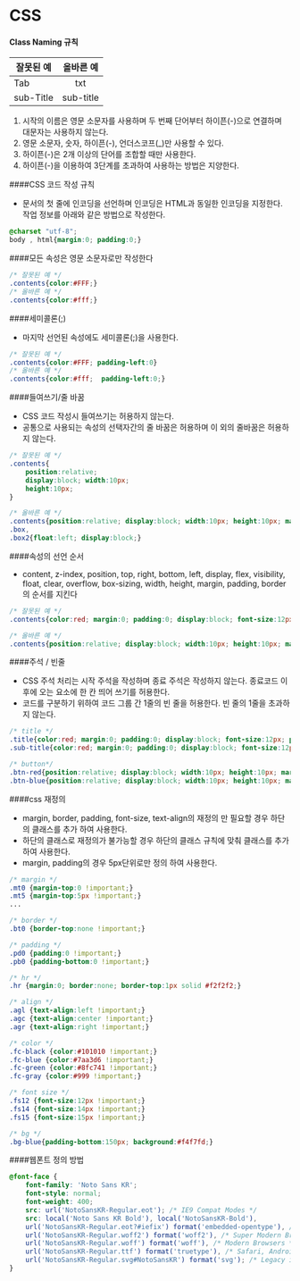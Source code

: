 
# CSS

#### Class Naming 규칙
| 잘못된 예| 올바른 예 |
|---|:---:|
| Tab | txt |
| sub-Title | sub-title | 

1. 시작의 이름은 영문 소문자를 사용하며 두 번째 단어부터 하이픈(-)으로 연결하며 대문자는 사용하지 않는다.
1. 영문 소문자, 숫자, 하이픈(-), 언더스코프(_)만 사용할 수 있다.
1. 하이픈(-)은 2개 이상의 단어를 조합할 때만 사용한다.
1. 하이픈(-)을 이용하여 3단계를 초과하여 사용하는 방법은 지양한다.

####CSS 코드 작성 규칙
- 문서의 첫 줄에 인코딩을 선언하며 인코딩은 HTML과 동일한 인코딩을 지정한다. 작업 정보를 아래와 같은 방법으로 작성한다.
````css
@charset "utf-8";
body , html{margin:0; padding:0;}
````

####모든 속성은 영문 소문자로만 작성한다
````css
/* 잘못된 예 */
.contents{color:#FFF;}
/* 올바른 예 */
.contents{color:#fff;}
````

####세미콜론(;)
- 마지막 선언된 속성에도 세미콜론(;)을 사용한다.
````css
/* 잘못된 예 */
.contents{color:#FFF; padding-left:0}
/* 올바른 예 */
.contents{color:#fff;  padding-left:0;}
````

####들여쓰기/줄 바꿈
- CSS 코드 작성시 들여쓰기는 허용하지 않는다.
- 공통으로 사용되는 속성의 선택자간의 줄 바꿈은 허용하며 이 외의 줄바꿈은 허용하지 않는다.
````css
/* 잘못된 예 */
.contents{
    position:relative;
    display:block; width:10px;
    height:10px;
}

/* 올바른 예 */
.contents{position:relative; display:block; width:10px; height:10px; margin:0; padding:0; font-size:12px; color:red;}
.box,
.box2{float:left; display:block;}
````

####속성의 선언 순서
- content, z-index, position, top, right, bottom, left, display, flex, visibility, float, clear, overflow, box-sizing, width, height, margin, padding, border 의 순서를 지킨다
````css
/* 잘못된 예 */
.contents{color:red; margin:0; padding:0; display:block; font-size:12px; position:relative; width:10px; height:10px;}

/* 올바른 예 */
.contents{position:relative; display:block; width:10px; height:10px; margin:0; padding:0; font-size:12px; color:red;}
````

####주석 / 빈줄
- CSS 주석 처리는 시작 주석을 작성하며 종료 주석은 작성하지 않는다. 종료코드 이후에 오는 요소에 한 칸 띄어 쓰기를 허용한다.
- 코드를 구분하기 위하여 코드 그룹 간 1줄의 빈 줄을 허용한다. 빈 줄의 1줄을 초과하지 않는다.
````css
/* title */
.title{color:red; margin:0; padding:0; display:block; font-size:12px; position:relative; width:10px; height:10px;}
.sub-title{color:red; margin:0; padding:0; display:block; font-size:12px; position:relative; width:10px; height:10px;}

/* button*/
.btn-red{position:relative; display:block; width:10px; height:10px; margin:0; padding:0; font-size:12px; color:red;}
.btn-blue{position:relative; display:block; width:10px; height:10px; margin:0; padding:0; font-size:12px; color:blue;}
````

####css 재정의
- margin, border, padding, font-size, text-align의 재정의 만 필요할 경우 하단의 클래스를 추가 하여 사용한다.
- 하단의 클래스로 재정의가 불가능할 경우 하단의 클래스 규칙에 맞춰 클래스를 추가 하여 사용한다.
- margin, padding의 경우 5px단위로만 정의 하여 사용한다.
````css
/* margin */
.mt0 {margin-top:0 !important;}
.mt5 {margin-top:5px !important;}
...

/* border */
.bt0 {border-top:none !important;}

/* padding */
.pd0 {padding:0 !important;}
.pb0 {padding-bottom:0 !important;}

/* hr */
.hr {margin:0; border:none; border-top:1px solid #f2f2f2;}

/* align */
.agl {text-align:left !important;}
.agc {text-align:center !important;}
.agr {text-align:right !important;}

/* color */
.fc-black {color:#101010 !important;}
.fc-blue {color:#7aa3d6 !important;}
.fc-green {color:#8fc741 !important;}
.fc-gray {color:#999 !important;}

/* font size */
.fs12 {font-size:12px !important;}
.fs14 {font-size:14px !important;}
.fs15 {font-size:15px !important;}

/* bg */
.bg-blue{padding-bottom:150px; background:#f4f7fd;}
````

####웹폰트 정의 방법
````css
@font-face {
	font-family: 'Noto Sans KR';
	font-style: normal;
	font-weight: 400;
	src: url('NotoSansKR-Regular.eot'); /* IE9 Compat Modes */
	src: local('Noto Sans KR Bold'), local('NotoSansKR-Bold'),
	url('NotoSansKR-Regular.eot?#iefix') format('embedded-opentype'), /* IE6-IE8 */
	url('NotoSansKR-Regular.woff2') format('woff2'), /* Super Modern Browsers */
	url('NotoSansKR-Regular.woff') format('woff'), /* Modern Browsers */
	url('NotoSansKR-Regular.ttf') format('truetype'), /* Safari, Android, iOS */
	url('NotoSansKR-Regular.svg#NotoSansKR') format('svg'); /* Legacy iOS */
}
````


